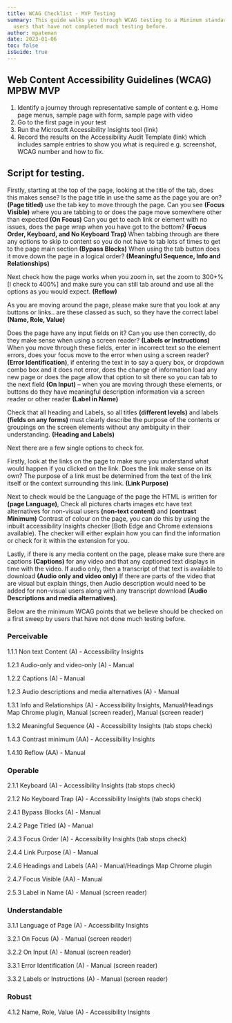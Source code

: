 ```yaml
---
title: WCAG Checklist - MVP Testing
summary: This guide walks you through WCAG testing to a Minimum standard for
  users that have not completed much testing before.
author: mpateman
date: 2023-01-06
toc: false
isGuide: true
---
```

## Web Content Accessibility Guidelines (WCAG) MPBW MVP 

1. Identify a journey through representative sample of content e.g. Home page menus, sample page with form, sample page with video  
2. Go to the first page in your test 
3. Run the Microsoft Accessibility Insights tool (link) 
4. Record the results on the Accessibility Audit Template (link) which includes sample entries to show you what is required e.g. screenshot, WCAG number and how to fix. 

## Script for testing. 

Firstly, starting at the top of the page, looking at the title of the tab, does this makes sense? Is the page title in use the same as the page you are on? **(Page titled)** use the tab key to move through the page. Can you see **(Focus Visible)** where you are tabbing to or does the page move somewhere other than expected **(On Focus)** Can you get to each link or element with no issues, does the page wrap when you have got to the bottom? **(Focus Order, Keyboard, and No Keyboard Trap)** When tabbing through are there any options to skip to content so you do not have to tab lots of times to get to the page main section **(Bypass Blocks)** When using the tab button does it move down the page in a logical order? **(Meaningful Sequence, Info and Relationships)**  

Next check how the page works when you zoom in, set the zoom to 300+% \[I check to 400%] and make sure you can still tab around and use all the options as you would expect. **(Reflow)**  

As you are moving around the page, please make sure that you look at any buttons or links.. are these classed as such, so they have the correct label **(Name, Role, Value)**  

Does the page have any input fields on it? Can you use then correctly, do they make sense when using a screen reader? **(Labels or Instructions)** When you move through these fields, enter in incorrect text so the element errors, does your focus move to the error when using a screen reader? **(Error Identification)**, if entering the text in to say a query box, or dropdown combo box and it does not error, does the change of information load any new page or does the page allow that option to sit there so you can tab to the next field **(On Input)** – when you are moving through these elements, or buttons do they have meaningful description information via a screen reader or other reader **(Label in Name)**  

Check that all heading and Labels, so all titles **(different levels)** and labels **(fields on any forms)** must clearly describe the purpose of the contents or groupings on the screen elements without any ambiguity in their understanding. **(Heading and Labels)** 

Next there are a few single options to check for.   

Firstly, look at the links on the page to make sure you understand what would happen if you clicked on the link. Does the link make sense on its own? The purpose of a link must be determined from the text of the link itself or the context surrounding this link. **(Link Purpose)**  

Next to check would be the Language of the page the HTML is written for **(page Language)**, Check all pictures charts images etc have text alternatives for non-visual users **(non-text content)** and **(contrast Minimum)** Contrast of colour on the page, you can do this by using the inbuilt accessibility Insights checker [Both Edge and Chrome extensions available). The checker will either explain how you can find the information or check for it within the extension for you. 

Lastly, if there is any media content on the page, please make sure there are captions **(Captions)** for any video and that any captioned text displays in time with the video. If audio only, then a transcript of that text is available to download **(Audio only and video only)** If there are parts of the video that are visual but explain things, then Audio description would need to be added for non-visual users along with any transcript download **(Audio Descriptions and media alternatives)**.  

Below are the minimum WCAG points that we believe should be checked on a first sweep by users that have not done much testing before.

### Perceivable  

1.1.1 Non text Content (A) - Accessibility Insights 

1.2.1 Audio-only and video-only (A) - Manual 

1.2.2 Captions (A) - Manual 

1.2.3 Audio descriptions and media alternatives (A) - Manual 

1.3.1 Info and Relationships (A) - Accessibility Insights, Manual/Headings Map Chrome plugin, Manual (screen reader), Manual (screen reader) 

1.3.2 Meaningful Sequence (A) - Accessibility Insights (tab stops check) 

1.4.3 Contrast minimum (AA) - Accessibility Insights 

1.4.10 Reflow (AA) - Manual 

### Operable 

2.1.1 Keyboard (A) - Accessibility Insights (tab stops check) 

2.1.2 No Keyboard Trap (A) - Accessibility Insights (tab stops check) 

2.4.1 Bypass Blocks (A) - Manual 

2.4.2 Page Titled (A) - Manual  

2.4.3 Focus Order (A) - Accessibility Insights (tab stops check) 

2.4.4 Link Purpose (A) - Manual 

2.4.6 Headings and Labels (AA) - Manual/Headings Map Chrome plugin 

2.4.7 Focus Visible (AA) - Manual 

2.5.3 Label in Name (A) - Manual (screen reader) 

### Understandable 

3.1.1 Language of Page (A) - Accessibility Insights  

3.2.1 On Focus (A) - Manual (screen reader) 

3.2.2 On Input (A) - Manual (screen reader) 

3.3.1 Error Identification (A) - Manual (screen reader) 

3.3.2 Labels or Instructions (A) - Manual (screen reader) 

### Robust 

4.1.2 Name, Role, Value (A) - Accessibility Insights